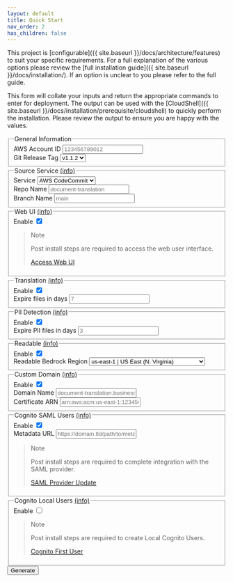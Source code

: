 ```yaml
---
layout: default
title: Quick Start
nav_order: 2
has_children: false
---
```


<!--
Copyright Amazon.com, Inc. or its affiliates. All Rights Reserved.
SPDX-License-Identifier: MIT-0
-->

This project is [configurable]({{ site.baseurl }}/docs/architecture/features) to suit your specific requirements. For a full explanation of the various options please review the [full installation guide]({{ site.baseurl }}/docs/installation/). If an option is unclear to you please refer to the full guide.

This form will collate your inputs and return the appropriate commands to enter for deployment. The output can be used with the [CloudShell]({{ site.baseurl }}/docs/installation/prerequisite/cloudshell) to quickly perform the installation. Please review the output to ensure you are happy with the values.

<code id="result" style="display: none;"></code>
<button id="buttonCopy" style="display: none;"  onclick="copyToClipboard()" class="btn btn-green">Copy</button>
<form id="form">
	<fieldset>
		<legend>General Information</legend>
		<div class="formOptionGroup">
			<label class="formOptionLabel" for="accountId">AWS Account ID</label>
			<input class="formOptionInput requiredForGitHub" type="text" name="accountId" placeholder="123456789012" maxlength="12" minlength="12" pattern="\d+" required/>
		</div>
		<div class="formOptionGroup">
			<label class="formOptionLabel" for="sourceGitTag">Git Release Tag</label>
			<select id="sourceGitTag" class="formOptionInput" name="sourceGitTag">
                <option value="v1.1.2">v1.1.2</option>
			</select>
		</div>
	</fieldset>
	<fieldset>
		<legend>Source Service <a class="info" target="_blank" href="{{ site.baseurl }}/docs/installation/source-service/">(info)</a></legend>
		<div class="formOptionGroup">
			<label class="formOptionLabel" for="sourceGitService">Service</label>
			<select class="formOptionInput" name="sourceGitService">
				<option value="codecommit">AWS CodeCommit</option>
				<option value="github">GitHub</option>
			</select>
		</div>
		<div class="formOptionGroup isForGitHub isNotForCodeCommit" style="display: none;">
			<label class="formOptionLabel" for="sourceGitRepoOwner">Repo Owner</label>
			<input class="formOptionInput requiredForGitHub" type="text" name="sourceGitRepoOwner" placeholder="username">
		</div>
		<div class="formOptionGroup">
			<label class="formOptionLabel" for="sourceGitRepo">Repo Name</label>
			<input class="formOptionInput" type="text" name="sourceGitRepo" placeholder="document-translation" required>
		</div>
		<div class="formOptionGroup">
			<label class="formOptionLabel" for="sourceGitBranch">Branch Name</label>
			<input class="formOptionInput" type="text" name="sourceGitBranch" placeholder="main" required/>
		</div>
	</fieldset>
	<fieldset>
		<legend>Web UI <a class="info" target="_blank" href="{{ site.baseurl }}/docs/installation/configuration/options.html#enable-web-ui">(info)</a></legend>
		<div class="formOptionGroup">
			<label class="formOptionLabel" for="webUi">Enable</label>
			<input class="formOptionInput" type="checkbox" name="webUi" checked/>
		</div>
		<blockquote class="note-title isForCognitoLocalUsers">
			<p>Note</p>
			<p>Post install steps are required to access the web user interface.</p>
			<p><a href="{{ site.baseurl }}/docs/installation/post-install/web-ui.html">Access Web UI</a></p>
		</blockquote>
	</fieldset>
	<fieldset>
		<legend>Translation <a class="info" target="_blank" href="{{ site.baseurl }}/docs/installation/configuration/options.html#translation--translation-pii">(info)</a></legend>
		<div class="formOptionGroup">
			<label class="formOptionLabel" for="translation">Enable</label>
			<input class="formOptionInput" type="checkbox" name="translation" checked/>
		</div>
		<div class="formOptionGroup isForTranslation">
			<label class="formOptionLabel" for="translationLifecycleDefault">Expire files in days</label>
			<input class="formOptionInput requiredForTranslation" type="number" name="translationLifecycleDefault" min="1" placeholder="7" required/>
		</div>
	</fieldset>
	<fieldset>
		<legend>PII Detection <a class="info" target="_blank" href="{{ site.baseurl }}/docs/installation/configuration/options.html#translation--translation-pii">(info)</a></legend>
		<div class="formOptionGroup">
			<label class="formOptionLabel" for="piiDetectionEnable">Enable</label>
			<input class="formOptionInput" type="checkbox" name="piiDetectionEnable" checked/>
		</div>
		<div class="formOptionGroup isForPiiDetection">
			<label class="formOptionLabel" for="piiDetectionLifecycle">Expire PII files in days</label>
			<input class="formOptionInput requiredForPiiDetection" type="number" name="piiDetectionLifecycle" min="1" placeholder="3" required/>
		</div>
	</fieldset>
	<fieldset>
		<legend>Readable <a class="info" target="_blank" href="{{ site.baseurl }}/docs/installation/configuration/options.html#readable">(info)</a></legend>
		<div class="formOptionGroup">
			<label class="formOptionLabel" for="readable">Enable</label>
			<input class="formOptionInput" type="checkbox" name="readable" checked/>
		</div>
		<div class="formOptionGroup isForReadable">
			<label class="formOptionLabel" for="readableBedrockRegion">Readable Bedrock Region</label>
			<select id="readableBedrockRegion" class="formOptionInput" name="readableBedrockRegion">
                <option value="us-east-1">us-east-1 | US East (N. Virginia)</option>
                <option value="us-west-2">us-west-2 | US West (Oregon)</option>
                <option value="ap-southwest-1">ap-southwest-1 | Asia Pacific (Singapore)</option>
                <option value="ap-northeast-1">ap-northeast-1 | Asia Pacific (Tokyo)</option>
                <option value="eu-central-1">eu-central-1 | Europe (Frankfurt)</option>
			</select>
		</div>
	</fieldset>
	<fieldset>
		<legend>Custom Domain <a class="info" target="_blank" href="{{ site.baseurl }}/docs/installation/prerequisite/domain.html">(info)</a></legend>
		<div class="formOptionGroup">
			<label class="formOptionLabel" for="customDomainEnable">Enable</label>
			<input class="formOptionInput" type="checkbox" name="customDomainEnable"  checked/>
		</div>
		<div class="formOptionGroup isForCustomDomain">
			<label class="formOptionLabel" for="customDomainName">Domain Name</label>
			<input class="formOptionInput requiredForCustomDomain" type="text" name="customDomainName" placeholder="document-translation.business.com" required/>
		</div>
		<div class="formOptionGroup isForCustomDomain">
			<label class="formOptionLabel" for="customDomainCert">Certificate ARN</label>
			<input class="formOptionInput requiredForCustomDomain" type="text" name="customDomainCert" placeholder="arn:aws:acm:us-east-1:123456789012:certificate/abcdefgh-1234-5678-9012-ijklmnopqrst" required/>
		</div>
	</fieldset>
	<fieldset>
		<legend>Cognito SAML Users <a class="info" target="_blank" href="{{ site.baseurl }}/docs/installation/configuration/options.html#enable-cognito-saml-provider-users">(info)</a></legend>
		<div class="formOptionGroup">
			<label class="formOptionLabel" for="cognitoSamlUsers">Enable</label>
			<input class="formOptionInput" type="checkbox" name="cognitoSamlUsers" checked/>
		</div>
		<div class="formOptionGroup isForCognitoSamlUsers">
			<label class="formOptionLabel" for="cognitoSamlMetadataUrl">Metadata URL</label>
			<input class="formOptionInput requiredForCognitoSamlUsers" type="text" name="cognitoSamlMetadataUrl" placeholder="https://domain.tld/path/to/metadata.xml?appid=xxxxxxxx-xxxx-xxxx-xxxx-xxxxxxxxxxxx" required/>
		</div>
		<blockquote class="note-title isForCognitoSamlUsers">
			<p>Note</p>
			<p>Post install steps are required to complete integration with the SAML provider.</p>
			<p><a href="{{ site.baseurl }}/docs/installation/post-install/saml-provider-update.html">SAML Provider Update</a></p>
		</blockquote>
	</fieldset>
	<fieldset>
		<legend>Cognito Local Users <a class="info" target="_blank" href="{{ site.baseurl }}/docs/installation/configuration/options.html#enable-cognito-local-users">(info)</a></legend>
		<div class="formOptionGroup">
			<label class="formOptionLabel" for="cognitoLocalUsers">Enable</label>
			<input class="formOptionInput" type="checkbox" name="cognitoLocalUsers"/>
		</div>
		<div class="formOptionGroup isForCognitoLocalUsers" style="display: none;">
			<label class="formOptionLabel" for="cognitoLocalUsersMfa">MFA</label>
			<select class="formOptionInput" name="cognitoLocalUsersMfa">
				<option value="required">Required</option>
				<option value="optional">Optional</option>
				<option value="off">Off</option>
			</select>
		</div>
		<div class="formOptionGroup isForCognitoLocalUsersMfa" style="display: none;">
			<label class="formOptionLabel" for="cognitoLocalUsersMfaOtp">MFA OTP</label>
			<input class="formOptionInput" type="checkbox" name="cognitoLocalUsersMfaOtp"/>
		</div>
		<div class="formOptionGroup isForCognitoLocalUsersMfa" style="display: none;">
			<label class="formOptionLabel" for="cognitoLocalUsersMfaSms">MFA SMS</label>
			<input class="formOptionInput" type="checkbox" name="cognitoLocalUsersMfaSms"/>
		</div>
		<blockquote class="note-title isForCognitoLocalUsers">
			<p>Note</p>
			<p>Post install steps are required to create Local Cognito Users.</p>
			<p><a href="{{ site.baseurl }}/docs/installation/post-install/cognito-first-user.html">Cognito First User</a></p>
		</blockquote>
	</fieldset>
    <button type="submit" class="btn btn-blue">Generate</button>
</form>
<script src="{{ site.baseurl }}/assets/js/quick-start.js"></script>